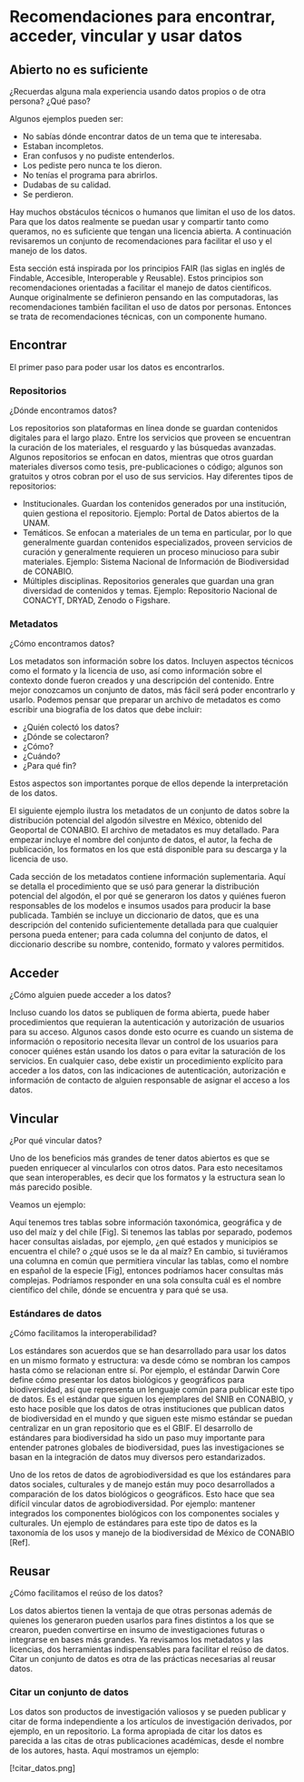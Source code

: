 # Recomendaciones para encontrar, acceder, vincular y usar datos

## Abierto no es suficiente

¿Recuerdas alguna mala experiencia usando datos propios o de otra persona? ¿Qué paso?

Algunos ejemplos pueden ser:

* No sabías dónde encontrar datos de un tema que te interesaba.
* Estaban incompletos.
* Eran confusos y no pudiste entenderlos.
* Los pediste pero nunca te los dieron.
* No tenías el programa para abrirlos.
* Dudabas de su calidad.
* Se perdieron.

Hay muchos obstáculos técnicos o humanos que limitan el uso de los datos. Para que los datos realmente se puedan usar y compartir tanto como queramos, no es suficiente que tengan una licencia abierta. A continuación revisaremos un conjunto de recomendaciones para facilitar el uso y el manejo de los datos.

Esta sección está inspirada por los principios FAIR (las siglas en inglés de Findable, Accesible, Interoperable y Reusable). Estos principios son recomendaciones orientadas a facilitar el manejo de datos científicos. Aunque originalmente se definieron pensando en las computadoras, las recomendaciones también facilitan el uso de datos por personas. Entonces se trata de recomendaciones técnicas, con un componente humano.


## Encontrar

El primer paso para poder usar los datos es encontrarlos.

### Repositorios

¿Dónde encontramos datos?

Los repositorios son plataformas en línea donde se guardan contenidos digitales para el largo plazo. Entre los servicios que proveen se encuentran la curación de los materiales, el resguardo y las búsquedas avanzadas. Algunos repositorios se enfocan en datos, mientras que otros guardan materiales diversos como tesis, pre-publicaciones o código; algunos son gratuitos y otros cobran por el uso de sus servicios. Hay diferentes tipos de repositorios:

* Institucionales. Guardan los contenidos generados por una institución, quien gestiona el repositorio. Ejemplo: Portal de Datos abiertos de la UNAM.
* Temáticos. Se enfocan a materiales de un tema en particular, por lo que generalmente guardan contenidos especializados, proveen servicios de curación y generalmente requieren un proceso minucioso para subir materiales. Ejemplo: Sistema Nacional de Información de Biodiversidad de CONABIO.
* Múltiples disciplinas. Repositorios generales que guardan una gran diversidad de contenidos y temas. Ejemplo: Repositorio Nacional de CONACYT, DRYAD, Zenodo o Figshare.

### Metadatos

¿Cómo encontramos datos?

Los metadatos son información sobre los datos. Incluyen aspectos técnicos como el formato y la licencia de uso, así como información sobre el contexto donde fueron creados y una descripción del contenido. Entre mejor conozcamos un conjunto de datos, más fácil será poder encontrarlo y usarlo. Podemos pensar que preparar un archivo de metadatos es como escribir una biografía de los datos que debe incluir:

* ¿Quién colectó los datos?
* ¿Dónde se colectaron?
* ¿Cómo?
* ¿Cuándo?
* ¿Para qué fin?

Estos aspectos son importantes porque de ellos depende la interpretación de los datos. 

El siguiente ejemplo ilustra los metadatos de un conjunto de datos sobre la distribución potencial del algodón silvestre en México, obtenido del Geoportal de CONABIO. El archivo de metadatos es muy detallado. Para empezar incluye el nombre del conjunto de datos, el autor, la fecha de publicación, los formatos en los que está disponible para su descarga y la licencia de uso.

Cada sección de los metadatos contiene información suplementaria. Aquí se detalla el procedimiento que se usó para generar la distribución potencial del algodón, el por qué se generaron los datos y quiénes fueron responsables de los modelos e insumos usados para producir la base publicada. También se incluye un diccionario de datos, que es una descripción del contenido suficientemente detallada para que cualquier persona pueda entener; para cada columna del conjunto de datos, el diccionario describe su nombre, contenido, formato y valores permitidos. 

## Acceder

¿Cómo alguien puede acceder a los datos?

Incluso cuando los datos se publiquen de forma abierta, puede haber procedimientos que requieran la autenticación y autorización de usuarios para su acceso. Algunos casos donde esto ocurre es cuando un sistema de información o repositorio necesita llevar un control de los usuarios para conocer quiénes están usando los datos o para evitar la saturación de los servicios. En cualquier caso, debe existir un procedimiento explícito para acceder a los datos, con las indicaciones de autenticación, autorización e información de contacto de alguien responsable de asignar el acceso a los datos.

## Vincular

¿Por qué vincular datos?

Uno de los beneficios más grandes de tener datos abiertos es que se pueden enriquecer al vincularlos con otros datos. Para esto necesitamos que sean interoperables, es decir que los formatos y la estructura sean lo más parecido posible.

Veamos un ejemplo:

Aquí tenemos tres tablas sobre información taxonómica, geográfica y de uso del maíz y del chile [Fig]. Si tenemos las tablas por separado, podemos hacer consultas aisladas, por ejemplo, ¿en qué estados y municipios se encuentra el chile? o ¿qué usos se le da al maíz? En cambio, si tuviéramos una columna en común que permitiera vincular las tablas, como el nombre en español de la especie [Fig], entonces podríamos hacer consultas más complejas. Podríamos responder en una sola consulta cuál es el nombre científico del chile, dónde se encuentra y para qué se usa.

### Estándares de datos

¿Cómo facilitamos la interoperabilidad?

Los estándares son acuerdos que se han desarrollado para usar los datos en un mismo formato y estructura: va desde cómo se nombran los campos hasta cómo se relacionan entre sí. Por ejemplo, el estándar Darwin Core define cómo presentar los datos biológicos y geográficos para biodiversidad, así que representa un lenguaje común para publicar este tipo de datos. Es el estándar que siguen los ejemplares del SNIB en CONABIO, y esto hace posible que los datos de otras instituciones que publican datos de biodiversidad en el mundo y que siguen este mismo estándar se puedan centralizar en un gran repositorio que es el GBIF. El desarrollo de estándares para biodiversidad ha sido un paso muy importante para entender patrones globales de biodiversidad, pues las investigaciones se basan en la integración de datos muy diversos pero estandarizados.

Uno de los retos de datos de agrobiodiversidad es que los estándares para datos sociales, culturales y de manejo están muy poco desarrollados a comparación de los datos biológicos o geográficos. Esto hace que sea difícil vincular datos de agrobiodiversidad. Por ejemplo: mantener integrados los componentes biológicos con los componentes sociales y culturales. Un ejemplo de estándares para este tipo de datos es la taxonomía de los usos y manejo de la biodiversidad de México de CONABIO [Ref]. 

## Reusar

¿Cómo facilitamos el reúso de los datos?

Los datos abiertos tienen la ventaja de que otras personas además de quienes los generaron pueden usarlos para fines distintos a los que se crearon, pueden convertirse en insumo de investigaciones futuras o integrarse en bases más grandes. Ya revisamos los metadatos y las licencias, dos herramientas indispensables para facilitar el reúso de datos. Citar un conjunto de datos es otra de las prácticas necesarias al reusar datos.

### Citar un conjunto de datos

Los datos son productos de investigación valiosos y se pueden publicar y citar de forma independiente a los artículos de investigación derivados, por ejemplo, en un repositorio. La forma apropiada de citar los datos es parecida a las citas de otras publicaciones académicas, desde el nombre de los autores, hasta. Aquí mostramos un ejemplo:

[!citar_datos.png]


